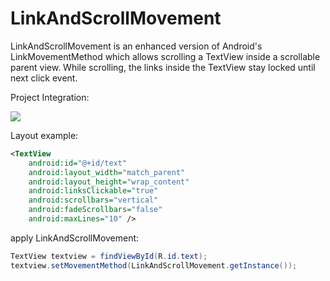 # LinkAndScrollMovement

LinkAndScrollMovement is an enhanced version of Android's LinkMovementMethod which allows scrolling a TextView inside a scrollable parent view.
While scrolling, the links inside the TextView stay locked until next click event.

Project Integration:

[![](https://jitpack.io/v/nuclearfog/LinkAndScrollMovement.svg)](https://jitpack.io/#nuclearfog/LinkAndScrollMovement)



Layout example:

```xml
<TextView
    android:id="@+id/text"
    android:layout_width="match_parent"
    android:layout_height="wrap_content"
    android:linksClickable="true"
    android:scrollbars="vertical"
    android:fadeScrollbars="false"
    android:maxLines="10" />
```

apply LinkAndScrollMovement:

```java
TextView textview = findViewById(R.id.text);
textview.setMovementMethod(LinkAndScrollMovement.getInstance());
```
